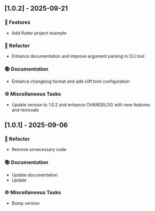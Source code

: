 ## [1.0.2] - 2025-09-21

### 🚀 Features

- Add flutter project example

### 🚜 Refactor

- Enhance documentation and improve argument parsing in CLI tool

### 📚 Documentation

- Enhance changelog format and add cliff.toml configuration

### ⚙️ Miscellaneous Tasks

- Update version to 1.0.2 and enhance CHANGELOG with new features and removals
## [1.0.1] - 2025-09-06

### 🚜 Refactor

- Remove unnecessary code

### 📚 Documentation

- Update documentation
- Update

### ⚙️ Miscellaneous Tasks

- Bump version
